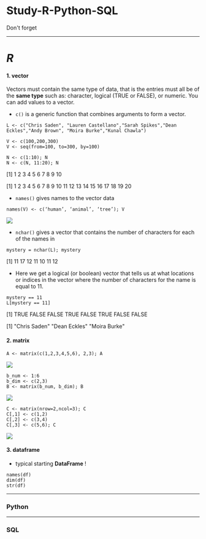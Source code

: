 # Study-R-Python-SQL
Don't forget

------------------------------------------------------------------------------------------------------------------------------------
# *R*
#### 1. vector
Vectors must contain the same type of data, that is the entries must all be of the **same type** such as: character, logical (TRUE or FALSE), or numeric. You can add values to a vector.
 - `c()` is a generic function that combines arguments to form a vector.
```
L <- c("Chris Saden", "Lauren Castellano","Sarah Spikes","Dean Eckles","Andy Brown", "Moira Burke","Kunal Chawla")

V <- c(100,200,300)
V <- seq(from=100, to=300, by=100)

N <- c(1:10); N
N <- c(N, 11:20); N
```
 [1]  1  2  3  4  5  6  7  8  9 10
 
 [1]  1  2  3  4  5  6  7  8  9 10 11 12 13 14 15 16 17 18 19 20
 
 - `names()` gives names to the vector data
```
names(V) <- c(‘human’, ‘animal’, ‘tree’); V
```
<img src="https://user-images.githubusercontent.com/31917400/35448840-4aad3790-02b3-11e8-9d24-73dfa750662f.jpg" />

 - `nchar()` gives a vector that contains the number of characters for each of the names in
```
mystery = nchar(L); mystery
```
 [1] 11 17 12 11 10 11 12

 - Here we get a logical (or boolean) vector that tells us at what locations or indices in the vector where the number of characters for the name is equal to 11.
```
mystery == 11
L[mystery == 11]
```
 [1]  TRUE FALSE FALSE  TRUE FALSE  TRUE FALSE FALSE
 
 [1] "Chris Saden" "Dean Eckles" "Moira Burke"

#### 2. matrix
```
A <- matrix(c(1,2,3,4,5,6), 2,3); A
```
<img src="https://user-images.githubusercontent.com/31917400/35448597-9944f66e-02b2-11e8-889d-68f9eb5dda76.jpg" />

```
b_num <- 1:6
b_dim <- c(2,3)
B <- matrix(b_num, b_dim); B
```
<img src="https://user-images.githubusercontent.com/31917400/35448597-9944f66e-02b2-11e8-889d-68f9eb5dda76.jpg" />


```
C <- matrix(nrow=2,ncol=3); C
C[,1] <- c(1,2)
C[,2] <- c(3,4)
C[,3] <- c(5,6); C
```
<img src="https://user-images.githubusercontent.com/31917400/35448597-9944f66e-02b2-11e8-889d-68f9eb5dda76.jpg" />

















#### 3. dataframe



 - typical starting **DataFrame** !
```
names(df)
dim(df)
str(df) 
```































------------------------------------------------------------------------------------------------------------------------------------
### Python













------------------------------------------------------------------------------------------------------------------------------------
### SQL























































































